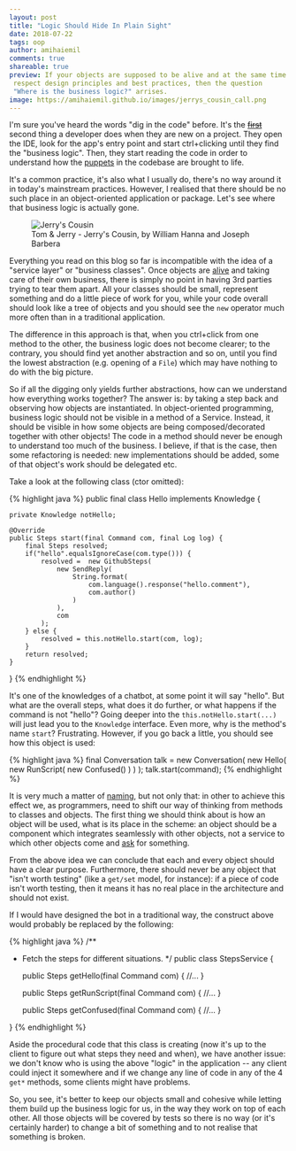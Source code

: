 ```yaml
---
layout: post
title: "Logic Should Hide In Plain Sight"
date: 2018-07-22
tags: oop
author: amihaiemil
comments: true
shareable: true
preview: If your objects are supposed to be alive and at the same time
 respect design principles and best practices, then the question
 "Where is the business logic?" arrises.
image: https://amihaiemil.github.io/images/jerrys_cousin_call.png
---
```


I'm sure you've heard the words "dig in the code" before. It's the <strike>
<a href="/2017/03/22/puzzles-and-open-source.html">first</a></strike>
second thing a developer does when they are new on a project. They open the IDE, look for the app's
entry point and start ctrl+clicking until they find the "business logic". Then, they start reading the code in order to understand how the [puppets](/2018/04/17/dolls-and-maquettes.html) in the codebase are brought to life.

It's a common practice, it's also what I usually do, there's no way around it in today's mainstream practices. However, I realised that there should be no such place in an object-oriented application or package. Let's see where that business logic is actually gone.

<figure class="articleimg">
 <img src="{{page.image}}" alt="Jerry's Cousin">
 <figcaption>
 Tom & Jerry - Jerry's Cousin, by  William Hanna and Joseph Barbera
 </figcaption>
</figure>

Everything you read on this blog so far is incompatible with the idea of a "service layer" or "business classes". Once objects are [alive](/2017/11/04/but-how-do-you-work-without-a-model.html) and taking care of their own business, there is simply no point in having 3rd parties trying to tear them apart. All your classes should be small, represent something and do a little piece of work for you, while your code overall should look like a tree of objects and you should see the ``new`` operator much more often than in a traditional application.

The difference in this approach is that, when you ctrl+click from one method to the other, the business logic does not become clearer; to the contrary, you should find yet another abstraction and so on, until you find the lowest abstraction (e.g. opening of a ``File``) which may have nothing to do with the big picture.

So if all the digging only yields further abstractions, how can we understand how everything works together? The answer is: by taking a step back and observing how objects are instantiated. In object-oriented programming, business logic should not be visible in a method of a Service. Instead, it should be visible in how some objects are being composed/decorated together with other objects! The code in a method should never be enough to understand too much of the business. I believe, if that is the case, then some refactoring is needed: new implementations should be added, some of that object's work should be delegated etc.

Take a look at the following class (ctor omitted):

{% highlight java %}
public final class Hello implements Knowledge {

    private Knowledge notHello;

    @Override
    public Steps start(final Command com, final Log log) {
        final Steps resolved;
        if("hello".equalsIgnoreCase(com.type())) {
            resolved =  new GithubSteps(
                new SendReply(
                    String.format(
                        com.language().response("hello.comment"),
                        com.author()
                    )
                ),
                com
            );
        } else {
            resolved = this.notHello.start(com, log);
        }
        return resolved;
    }
}
{% endhighlight %}

It's one of the knowledges of a chatbot, at some point it will say "hello". But what are the overall steps, what does it do further, or what happens if the command is not "hello"? Going deeper into the ``this.notHello.start(...)`` will just lead you to the ``Knowledge`` interface. Even more, why is the method's name ``start``? Frustrating. However, if you go back a little, you should see how this object is used:

{% highlight java %}
final Conversation talk = new Conversation(
    new Hello(
        new RunScript(
            new Confused()
        )
    )
);
talk.start(command);
{% endhighlight %}

It is very much a matter of [naming](/2018/01/07/my-take-on-object-naming.html), but not only that: in other to achieve this effect we, as programmers, need to shift our way of thinking from methods to classes and objects. The first thing we should think about is how an object will be used, what is its place in the scheme: an object should be a component which integrates seamlessly with other objects, not a service to which other objects come and [ask](https://www.martinfowler.com/bliki/TellDontAsk.html) for something.

From the above idea we can conclude that each and every object should have a clear purpose. Furthermore, there should never be any object that "isn't worth testing" (like a ``get/set`` model, for instance): if a piece of code isn't worth testing, then it means it has no real place in the architecture and should not exist.

If I would have designed the bot in a traditional way, the construct above would probably be replaced by the following:

{% highlight java %}
/**
 * Fetch the steps for different situations.
 \*/
public class StepsService {

    public Steps getHello(final Command com) {
      //...
    }

    public Steps getRunScript(final Command com) {
      //...
    }

    public Steps getConfused(final Command com) {
      //...
    }

}
{% endhighlight %}

Aside the procedural code that this class is creating (now it's up to the client to figure out what steps they need and when), we have another issue: we don't know who is using the above "logic" in the application -- any client could inject it somewhere and if we change any line of code in any of the 4 ``get*`` methods, some clients might have problems.

So, you see, it's better to keep our objects small and cohesive while letting them build up the business logic for us, in the way they work on top of each other. All those objects will be covered by tests so there is no way (or it's certainly harder) to change a bit of something and to not realise that something is broken.
